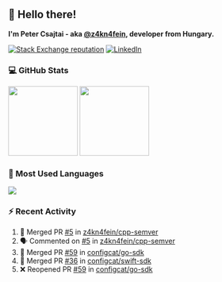 ## 👋 Hello there!

**I'm Peter Csajtai - aka [@z4kn4fein](https://github.com/z4kn4fein), developer from Hungary.**

[![Stack Exchange reputation](https://img.shields.io/stackexchange/stackoverflow/r/8700582?color=orange&label=reputation&logo=stackoverflow&style=for-the-badge)](https://stackoverflow.com/users/8700582)
[![LinkedIn](https://img.shields.io/badge/linkedin-%230077B5.svg?style=for-the-badge&logo=linkedin&logoColor=white)](https://www.linkedin.com/in/csajtai-p%C3%A9ter-45395341/)

### 💻 GitHub Stats

<div>
  <img height="140px" src="https://github-readme-stats-pcsajtai.vercel.app/api?username=z4kn4fein&show_icons=true&hide_border=true&count_private=true&custom_title=Stats&theme=dracula&line_height=24&hide_title=true">
  <img height="140px" src="https://streak-stats.demolab.com?user=z4kn4fein&theme=dracula&hide_border=true">
  
</div>

### :toolbox: Most Used Languages

<img src="https://github-readme-stats-pcsajtai.vercel.app/api/top-langs/?username=z4kn4fein&theme=dracula&hide_border=true&layout=compact&langs_count=8&hide_title=true">

### :zap: Recent Activity

<!--START_SECTION:activity-->
1. 🎉 Merged PR [#5](https://github.com/z4kn4fein/cpp-semver/pull/5) in [z4kn4fein/cpp-semver](https://github.com/z4kn4fein/cpp-semver)
2. 🗣 Commented on [#5](https://github.com/z4kn4fein/cpp-semver/issues/5) in [z4kn4fein/cpp-semver](https://github.com/z4kn4fein/cpp-semver)
3. 🎉 Merged PR [#59](https://github.com/configcat/go-sdk/pull/59) in [configcat/go-sdk](https://github.com/configcat/go-sdk)
4. 🎉 Merged PR [#36](https://github.com/configcat/swift-sdk/pull/36) in [configcat/swift-sdk](https://github.com/configcat/swift-sdk)
5. ❌ Reopened PR [#59](https://github.com/configcat/go-sdk/pull/59) in [configcat/go-sdk](https://github.com/configcat/go-sdk)
<!--END_SECTION:activity-->
